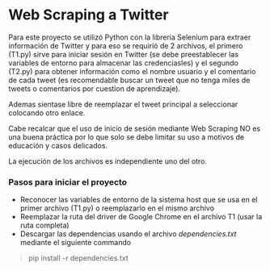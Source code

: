 # Web Scraping a Twitter

Para este proyecto se utilizó Python con la libreria Selenium para extraer información de Twitter y para eso se requirió de 2 archivos, el primero (T1.py) sirve para iniciar sesión en Twitter (se debe preestablecer las variables de entorno para almacenar las credenciasles) y el segundo (T2.py) para obtener información como el nombre usuario y el comentario de cada tweet (es recomendable buscar un tweet que no tenga miles de tweets o comentarios por cuestion de aprendizaje).

Ademas sientase libre de reemplazar el tweet principal a seleccionar colocando otro enlace.

Cabe recalcar que el uso de inicio de sesión mediante Web Scraping NO es una buena práctica por lo que solo se debe limitar su uso a motivos de educación y casos delicados.

La ejecución de los archivos es independiente uno del otro.

### Pasos para iniciar el proyecto

* Reconocer las variables de entorno de la sistema host que se usa en el primer archivo (T1.py) o reemplazarlo en el mismo archivo 
* Reemplazar la ruta del driver de Google Chrome en el archivo T1 (usar la ruta completa)
* Descargar las dependencias usando el archivo  *dependencies.txt*  mediante el siguiente commando

> pip install -r dependencies.txt
